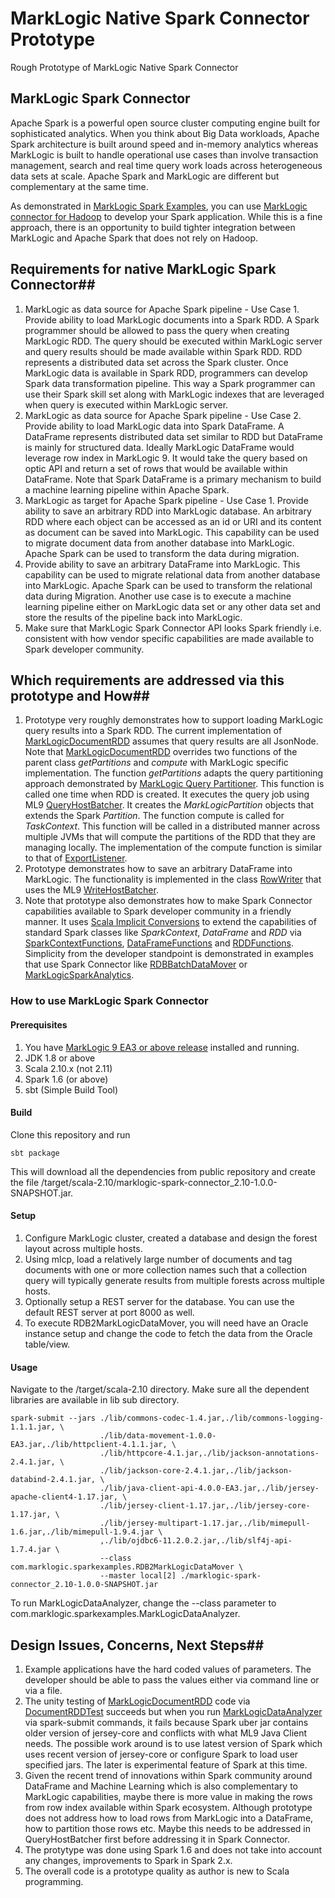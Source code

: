 # MarkLogic Native Spark Connector Prototype
Rough Prototype of MarkLogic Native Spark Connector

## MarkLogic Spark Connector ##

Apache Spark is a powerful open source cluster computing engine built for sophisticated analytics. When you think about Big Data workloads, Apache Spark architecture is built around speed and in-memory analytics whereas MarkLogic is built to handle operational use cases than involve transaction management, search and real time query work loads across heterogeneous data sets at scale. Apache Spark and MarkLogic are different but complementary at the same time. 

As demonstrated in [MarkLogic Spark Examples](https://github.com/HemantPuranik/MarkLogicSparkExamples), you can use [MarkLogic connector for Hadoop](http://developer.marklogic.com/products/hadoop) to develop your Spark application. While this is a fine approach, there is an opportunity to build tighter integration between MarkLogic and Apache Spark that does not rely on Hadoop. 

 
## Requirements for native MarkLogic Spark Connector##

1. MarkLogic as data source for Apache Spark pipeline - Use Case 1. Provide ability to load MarkLogic documents into a Spark RDD. A Spark programmer should be allowed to pass the query when creating MarkLogic RDD. The query should be executed within MarkLogic server and query results should be made available within Spark RDD. RDD represents a distributed data set across the Spark cluster. Once MarkLogic data is available in Spark RDD, programmers can develop Spark data transformation pipeline. This way a Spark programmer can use their Spark skill set along with MarkLogic indexes that are leveraged when query is executed within MarkLogic server.      
2. MarkLogic as data source for Apache Spark pipeline - Use Case 2. Provide ability to load MarkLogic data into Spark DataFrame. A DataFrame represents distributed data set similar to RDD but DataFrame is mainly for structured data. Ideally MarkLogic DataFrame would leverage row index in MarkLogic 9. It would take the query based on optic API and return a set of rows that would be available within DataFrame. Note that Spark DataFrame is a primary mechanism to build a machine learning pipeline within Apache Spark. 
3. MarkLogic as target for Apache Spark pipeline - Use Case 1. Provide ability to save an arbitrary RDD into MarkLogic database. An arbitrary RDD where each object can be accessed as an id or URI and its content as document can be saved into MarkLogic. This capability can be used to migrate document data from another database into MarkLogic. Apache Spark can be used to transform the data during migration.   
4. Provide ability to save an arbitrary DataFrame into MarkLogic. This capability can be used to migrate relational data from another database into MarkLogic. Apache Spark can be used to transform the relational data during Migration. Another use case is to execute a machine learning pipeline either on MarkLogic data set or any other data set and store the results of the pipeline back into MarkLogic.
5. Make sure that MarkLogic Spark Connector API looks Spark friendly i.e. consistent with how  vendor specific capabilities are made available to Spark developer community. 

## Which requirements are addressed via this prototype and How##
1. Prototype very roughly demonstrates how to support loading MarkLogic query results into a Spark RDD. The current implementation of [MarkLogicDocumentRDD](https://github.com/HemantPuranik/MarkLogic-Spark-Connector/blob/master/src/main/scala/com/marklogic/spark/DocumentRDD.scala) assumes that query results are all JsonNode. Note that [MarkLogicDocumentRDD](https://github.com/HemantPuranik/MarkLogic-Spark-Connector/blob/master/src/main/scala/com/marklogic/spark/DocumentRDD.scala) overrides two functions of the parent class *getPartitions* and *compute* with MarkLogic specific implementation. The function *getPartitions* adapts the query partitioning approach demonstrated by [MarkLogic Query Partitioner](https://github.com/HemantPuranik/MarkLogicDMSDKExperiments). This function is called one time when RDD is created. It executes the query job using ML9 [QueryHostBatcher](https://github.com/marklogic/data-movement/blob/develop/data-movement/src/main/java/com/marklogic/datamovement/QueryHostBatcher.java). It creates the *MarkLogicPartition* objects that extends the Spark *Partition*. The function compute is called for *TaskContext*. This function will be called in a distributed manner across multiple JVMs that will compute the partitions of the RDD that they are managing locally. The implementation of the compute function is similar to that of [ExportListener](https://github.com/marklogic/data-movement/blob/develop/data-movement/src/main/java/com/marklogic/datamovement/ExportListener.java). 
2. Prototype demonstrates how to save an arbitrary DataFrame into MarkLogic. The functionality is implemented in the class [RowWriter](https://github.com/HemantPuranik/MarkLogic-Spark-Connector/blob/master/src/main/scala/com/marklogic/spark/RowWriter.scala) that uses the ML9 [WriteHostBatcher](https://github.com/marklogic/data-movement/blob/develop/data-movement/src/main/java/com/marklogic/datamovement/WriteHostBatcher.java).
3. Note that prototype also demonstrates how to make Spark Connector capabilities available to Spark developer community in a friendly manner. It uses [Scala Implicit Conversions](http://docs.scala-lang.org/tutorials/tour/implicit-conversions) to extend the capabilities of standard Spark classes like *SparkContext*, *DataFrame* and *RDD* via [SparkContextFunctions](https://github.com/HemantPuranik/MarkLogic-Spark-Connector/blob/master/src/main/scala/com/marklogic/spark/SparkContextFunctions.scala), [DataFrameFunctions](https://github.com/HemantPuranik/MarkLogic-Spark-Connector/blob/master/src/main/scala/com/marklogic/spark/DataFrameFunctions.scala) and [RDDFunctions](https://github.com/HemantPuranik/MarkLogic-Spark-Connector/blob/master/src/main/scala/com/marklogic/spark/RDDFunctions.scala). Simplicity from the developer standpoint is demonstrated in examples that use Spark Connector like [RDBBatchDataMover](https://github.com/HemantPuranik/MarkLogic-Spark-Connector/blob/master/src/main/scala/com/marklogic/sparkexamples/RDBBatchDataMover.scala) or [MarkLogicSparkAnalytics](https://github.com/HemantPuranik/MarkLogic-Spark-Connector/blob/master/src/main/scala/com/marklogic/sparkexamples/MarkLogicSparkAnalytics.scala).     

### How to use MarkLogic Spark Connector ###

#### Prerequisites ####

1. You have [MarkLogic 9 EA3 or above release](http://ea.marklogic.com/) installed and running.
2. JDK 1.8 or above
3. Scala 2.10.x (not 2.11)
4. Spark 1.6 (or above)
5. sbt (Simple Build Tool)   

#### Build ####

Clone this repository and run 

	sbt package

This will download all the dependencies from public repository and create the file /target/scala-2.10/marklogic-spark-connector_2.10-1.0.0-SNAPSHOT.jar.

#### Setup ####

1. Configure MarkLogic cluster, created a database and design the forest layout across multiple hosts. 
2. Using mlcp, load a relatively large number of documents and tag documents with one or more collection names such that a collection query will typically generate results from multiple forests across multiple hosts.
3. Optionally setup a REST server for the database. You can use the default REST server at port 8000 as well.
4. To execute RDB2MarkLogicDataMover, you will need have an Oracle instance setup and change the code to fetch the data from the Oracle table/view. 

#### Usage ####

Navigate to the /target/scala-2.10 directory. Make sure all the dependent libraries are available in lib sub directory. 

	spark-submit --jars ./lib/commons-codec-1.4.jar,./lib/commons-logging-1.1.1.jar, \
						./lib/data-movement-1.0.0-EA3.jar,./lib/httpclient-4.1.1.jar, \
						./lib/httpcore-4.1.jar,./lib/jackson-annotations-2.4.1.jar, \
						./lib/jackson-core-2.4.1.jar,./lib/jackson-databind-2.4.1.jar, \
						./lib/java-client-api-4.0.0-EA3.jar,./lib/jersey-apache-client4-1.17.jar, \
						./lib/jersey-client-1.17.jar,./lib/jersey-core-1.17.jar, \
						./lib/jersey-multipart-1.17.jar,./lib/mimepull-1.6.jar,./lib/mimepull-1.9.4.jar \
						,./lib/ojdbc6-11.2.0.2.jar,./lib/slf4j-api-1.7.4.jar \
						--class com.marklogic.sparkexamples.RDB2MarkLogicDataMover \
						--master local[2] ./marklogic-spark-connector_2.10-1.0.0-SNAPSHOT.jar
						

To run MarkLogicDataAnalyzer, change the --class parameter to com.marklogic.sparkexamples.MarkLogicDataAnalyzer.

## Design Issues, Concerns, Next Steps##
1. Example applications have the hard coded values of parameters. The developer should be able to pass the values either via command line or via a file.
2. The unity testing of [MarkLogicDocumentRDD](https://github.com/HemantPuranik/MarkLogic-Spark-Connector/blob/master/src/main/scala/com/marklogic/spark/DocumentRDD.scala) code via [DocumentRDDTest](https://github.com/HemantPuranik/MarkLogic-Spark-Connector/blob/master/src/test/scala/com/marklogic/spark/DocumentRDDTest.scala) succeeds but when you run [MarkLogicDataAnalyzer](https://github.com/HemantPuranik/MarkLogic-Spark-Connector/blob/master/src/main/scala/com/marklogic/sparkexamples/MarkLogicSparkAnalytics.scala) via spark-submit commands, it fails because Spark uber jar contains older version of jersey-core and conflicts with what ML9 Java Client needs. The possible work around is to use latest version of Spark which uses recent version of jersey-core or configure Spark to load user specified jars. The later is experimental feature of Spark at this time.
3. Given the recent trend of innovations within Spark community around DataFrame and Machine Learning which is also complementary to MarkLogic capabilities, maybe there is more value in making the rows from row index available within Spark ecosystem. Although prototype does not address how to load rows from MarkLogic into a DataFrame, how to partition those rows etc. Maybe this needs to be addressed in QueryHostBatcher first before addressing it in Spark Connector. 
4. The protytype was done using Spark 1.6 and does not take into account any changes, improvements to Spark in Spark 2.x. 
5. The overall code is a prototype quality as author is new to Scala programming.         
